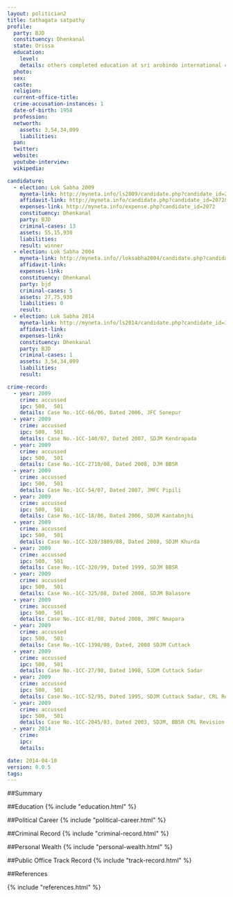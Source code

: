 ```yaml
---
layout: politician2
title: tathagata satpathy
profile: 
  party: BJD
  constituency: Dhenkanal
  state: Orissa
  education: 
    level: 
    details: others completed education at sri arobindo international centre of education (no certificate ever issued at this institute)
  photo: 
  sex: 
  caste: 
  religion: 
  current-office-title: 
  crime-accusation-instances: 1
  date-of-birth: 1958
  profession: 
  networth: 
    assets: 3,54,34,099
    liabilities: 
  pan: 
  twitter: 
  website: 
  youtube-interview: 
  wikipedia: 

candidature: 
  - election: Lok Sabha 2009
    myneta-link: http://myneta.info/ls2009/candidate.php?candidate_id=2072
    affidavit-link: http://myneta.info/candidate.php?candidate_id=2072&scan=original
    expenses-link: http://myneta.info/expense.php?candidate_id=2072
    constituency: Dhenkanal 
    party: BJD
    criminal-cases: 13
    assets: 55,15,930
    liabilities: 
    result: winner 
  - election: Lok Sabha 2004
    myneta-link: http://myneta.info//loksabha2004/candidate.php?candidate_id=2898
    affidavit-link: 
    expenses-link: 
    constituency: Dhenkanal 
    party: bjd
    criminal-cases: 5
    assets: 27,75,930
    liabilities: 0
    result:  
  - election: Lok Sabha 2014
    myneta-link: http://myneta.info/ls2014/candidate.php?candidate_id=3263
    affidavit-link: 
    expenses-link: 
    constituency: Dhenkanal 
    party: BJD
    criminal-cases: 1
    assets: 3,54,34,099
    liabilities: 
    result:  

crime-record: 
  - year: 2009
    crime: accussed
    ipc: 500,  501
    details: Case No.-1CC-66/06, Dated 2006, JFC Sonepur 
  - year: 2009
    crime: accussed
    ipc: 500,  501
    details: Case No.-1CC-140/07, Dated 2007, SDJM Kendrapada 
  - year: 2009
    crime: accussed
    ipc: 500,  501
    details: Case No.-1CC-2710/08, Dated 2008, DJM BBSR 
  - year: 2009
    crime: accussed
    ipc: 500,  501
    details: Case No.-1CC-54/07, Dated 2007, JMFC Pipili 
  - year: 2009
    crime: accussed
    ipc: 500,  501
    details: Case No.-1CC-18/06, Dated 2006, SDJM Kantabnjhi 
  - year: 2009
    crime: accussed
    ipc: 500,  501
    details: Case No.-1CC-328/3809/08, Dated 2008, SDJM Khurda 
  - year: 2009
    crime: accussed
    ipc: 500,  501
    details: Case No.-1CC-320/99, Dated 1999, SDJM BBSR 
  - year: 2009
    crime: accussed
    ipc: 500,  501
    details: Case No.-1CC-325/08, Dated 2008, SDJM Balasore 
  - year: 2009
    crime: accussed
    ipc: 500,  501
    details: Case No.-1CC-81/08, Dated 2008, JMFC Nmapara 
  - year: 2009
    crime: accussed
    ipc: 500,  501
    details: Case No.-1CC-1398/08, Dated, 2008 SDJM Cuttack 
  - year: 2009
    crime: accussed
    ipc: 500,  501
    details: Case No.-1CC-27/98, Dated 1998, SJDM Cuttack Sadar 
  - year: 2009
    crime: accussed
    ipc: 500,  501
    details: Case No.-1CC-52/95, Dated 1995, SDJM Cuttack Sadar, CRL Revision 254/05 
  - year: 2009
    crime: accussed
    ipc: 500,  501
    details: Case No.-1CC-2045/03, Dated 2003, SDJM, BBSR CRL Revision 43/08 
  - year: 2014
    crime: 
    ipc: 
    details:  

date: 2014-04-10
version: 0.0.5
tags: 
---
```


##Summary


##Education
{% include "education.html" %}


##Political Career
{% include "political-career.html" %}


##Criminal Record
{% include "criminal-record.html" %}


##Personal Wealth
{% include "personal-wealth.html" %}


##Public Office Track Record
{% include "track-record.html" %}


##References


{% include "references.html" %}
